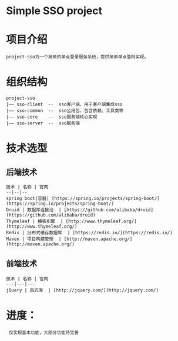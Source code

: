 # Simple SSO project 


# 项目介绍

    project-sso为一个简单的单点登录服务系统，提供简单单点登陆实现。
    
# 组织结构

    project-sso
    |—— sso-client  --  sso客户端，用于客户端集成sso
    |—— sso-common  --  sso公用包，包含依赖、工具类等
    |—— sso-core    --  sso服务端核心实现
    |—— sso-server  --  sso服务端
    
# 技术选型
    
## 后端技术

    技术 | 名称 | 官网
    --|--|--
    spring boot|容器| [https://spring.io/projects/spring-boot/] (https://spring.io/projects/spring-boot/)
    Druid | 数据库连接池  | [https://github.com/alibaba/druid](https://github.com/alibaba/druid)
    Thymeleaf | 模板引擎  | [http://www.thymeleaf.org/](http://www.thymeleaf.org/)
    Redis | 分布式缓存数据库  | [https://redis.io/](https://redis.io/)
    Maven | 项目构建管理  | [http://maven.apache.org/](http://maven.apache.org/)
    
## 前端技术

    技术 | 名称 | 官网
    ---|---|---
    jQuery | 函式库  | [http://jquery.com/](http://jquery.com/)
    
# 进度：
     
     仅实现基本功能，大部分功能待完善
        
        
 
    